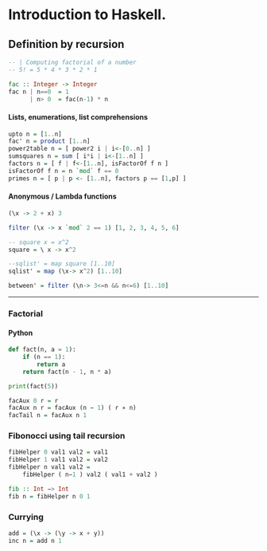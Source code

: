 # Introduction to Haskell.

##  Definition by recursion

```haskell 
-- | Computing factorial of a number
-- 5! = 5 * 4 * 3 * 2 * 1

fac :: Integer -> Integer
fac n | n==0  = 1
      | n> 0  = fac(n-1) * n
```

#### Lists, enumerations, list comprehensions
```haskell 
upto n = [1..n]
fac' n = product [1..n]
power2table n = [ power2 i | i<-[0..n] ]
sumsquares n = sum [ i*i | i<-[1..n] ]
factors n = [ f | f<-[1..n], isFactorOf f n ]
isFactorOf f n = n `mod` f == 0
primes n = [ p | p <- [1..n], factors p == [1,p] ]
```
#### Anonymous / Lambda functions
```haskell 
(\x -> 2 + x) 3

filter (\x -> x `mod` 2 == 1) [1, 2, 3, 4, 5, 6]

-- square x = x^2
square = \ x -> x^2

--sqlist' = map square [1..10]
sqlist' = map (\x-> x^2) [1..10]

between' = filter (\n-> 3<=n && n<=6) [1..10]
```
---
### Factorial
#### Python
``` python
def fact(n, a = 1):
    if (n == 1):
        return a 
    return fact(n - 1, n * a)

print(fact(5))
```
```haskell
facAux 0 r = r
facAux n r = facAux (n − 1) ( r ∗ n)
facTail n = facAux n 1
```

### Fibonocci using tail recursion
```haskell
fibHelper 0 val1 val2 = val1
fibHelper 1 val1 val2 = val2
fibHelper n val1 val2 =
    fibHelper ( n−1 ) val2 ( val1 + val2 )

fib :: Int −> Int
fib n = fibHelper n 0 1
```

### Currying
```haskell
add = (\x -> (\y -> x + y))
inc n = add n 1
```



